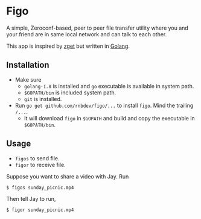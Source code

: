 Figo
===

A simple, Zeroconf-based, peer to peer file transfer utility where you and your friend are in same local network and can talk to each other.

This app is inspired by [zget](https://github.com/nils-werner/zget) but written in [Golang](https://golang.org).

Installation
---
* Make sure
	- `golang-1.8` is installed and `go` executable is available in system path.
	- `$GOPATH/bin` is included system path. 
	- `git` is installed.
* Run `go get github.com/rnbdev/figo/...` to install `figo`. Mind the trailing `/...`.
	- It will download `figo` in `$GOPATH` and build and copy the executable in `$GOPATH/bin`.

Usage
---
* `figos` to send file.
* `figor` to receive file.

Suppose you want to share a video with Jay. Run
```
$ figos sunday_picnic.mp4
```

Then tell Jay to run,
```
$ figor sunday_picnic.mp4
```